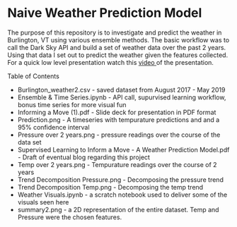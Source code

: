 # Naive Weather Prediction Model
The purpose of this repository is to investigate and predict the weather in Burlington, VT using various ensemble methods.  The basic workflow was to call the Dark Sky API and build a set of weather data over the past 2 years.  Using that data I set out to predict the weather given the features collected.  For a quick low level presentation watch this <a href="https://www.youtube.com/watch?v=6OS_cBi1Kbk&t=24s"> video </a> of the presentation.

Table of Contents

<ul>
<li> Burlington_weather2.csv - saved dataset from August 2017 - May 2019 </li>

<li> Ensemble & Time Series.ipynb - API call, supurvised learning workflow, bonus time series for more visual fun </li>

<li> Informing a Move (1).pdf - Slide deck for presentation in PDF format  </li>

<li> Prediction.png - A timeseries with tempurature predictions and and a 95% confidence interval </li>

<li> Pressure over 2 years.png - pressure readings over the course of the data set </li>

<li> Supervised Learning to Inform a Move - A Weather Prediction Model.pdf - Draft of eventual blog regarding this project </li>

<li> Temp over 2 years.png - Tempurature readings over the course of 2 years </li>

<li> Trend Decomposition Pressure.png - Decomposing the pressure trend </li>

<li> Trend Decomposition Temp.png - Decomposing the temp trend </li>

<li> Weather Visuals.ipynb - a scratch notebook used to deliver some of the visuals seen here </li>

<li> summary2.png - a 2D representation of the entire dataset.  Temp and Pressure were the chosen features. </li>
